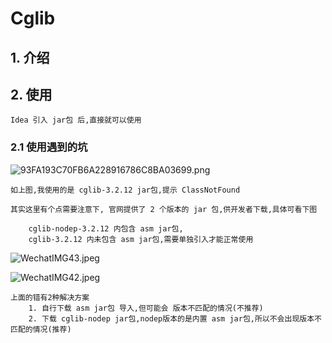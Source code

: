 # Cglib

## 1. 介绍

## 2. 使用

    Idea 引入 jar包 后,直接就可以使用
   
### 2.1 使用遇到的坑

![93FA193C70FB6A228916786C8BA03699.png](https://upload-images.jianshu.io/upload_images/61189-de545aa4b538bf8d.png?imageMogr2/auto-orient/strip%7CimageView2/2/w/1240)

    如上图,我使用的是 cglib-3.2.12 jar包,提示 ClassNotFound 

    其实这里有个点需要注意下, 官网提供了 2 个版本的 jar 包,供开发者下载,具体可看下图

        cglib-nodep-3.2.12 内包含 asm jar包,
        cglib-3.2.12 内未包含 asm jar包,需要单独引入才能正常使用

![WechatIMG43.jpeg](https://upload-images.jianshu.io/upload_images/61189-67c047603605fe7e.jpeg?imageMogr2/auto-orient/strip%7CimageView2/2/w/1240)

![WechatIMG42.jpeg](https://upload-images.jianshu.io/upload_images/61189-0d3ee6247ddcc69a.jpeg?imageMogr2/auto-orient/strip%7CimageView2/2/w/1240)

    上面的错有2种解决方案
        1. 自行下载 asm jar包 导入,但可能会 版本不匹配的情况(不推荐)
        2. 下载 cglib-nodep jar包,nodep版本的是内置 asm jar包,所以不会出现版本不匹配的情况(推荐)
